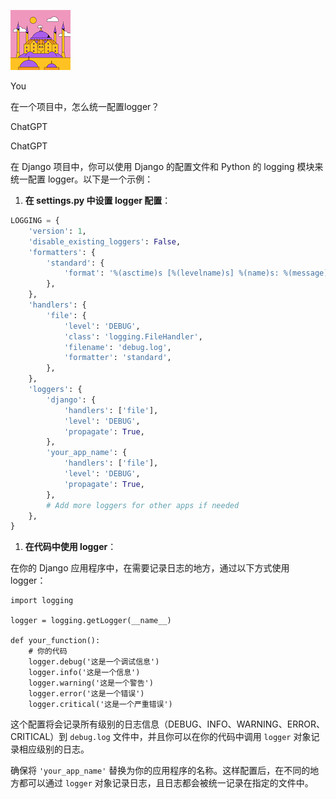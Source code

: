 ![User](Django中统一配置logger.assets/unnamed.png)

You

在一个项目中，怎么统一配置logger？



ChatGPT

ChatGPT

在 Django 项目中，你可以使用 Django 的配置文件和 Python 的 logging 模块来统一配置 logger。以下是一个示例：

1. **在 settings.py 中设置 logger 配置**：

```python
LOGGING = {
    'version': 1,
    'disable_existing_loggers': False,
    'formatters': {
        'standard': {
            'format': '%(asctime)s [%(levelname)s] %(name)s: %(message)s'
        },
    },
    'handlers': {
        'file': {
            'level': 'DEBUG',
            'class': 'logging.FileHandler',
            'filename': 'debug.log',
            'formatter': 'standard',
        },
    },
    'loggers': {
        'django': {
            'handlers': ['file'],
            'level': 'DEBUG',
            'propagate': True,
        },
        'your_app_name': {
            'handlers': ['file'],
            'level': 'DEBUG',
            'propagate': True,
        },
        # Add more loggers for other apps if needed
    },
}
```

1. **在代码中使用 logger**：

在你的 Django 应用程序中，在需要记录日志的地方，通过以下方式使用 logger：

```
import logging

logger = logging.getLogger(__name__)

def your_function():
    # 你的代码
    logger.debug('这是一个调试信息')
    logger.info('这是一个信息')
    logger.warning('这是一个警告')
    logger.error('这是一个错误')
    logger.critical('这是一个严重错误')
```

这个配置将会记录所有级别的日志信息（DEBUG、INFO、WARNING、ERROR、CRITICAL）到 `debug.log` 文件中，并且你可以在你的代码中调用 `logger` 对象记录相应级别的日志。

确保将 `'your_app_name'` 替换为你的应用程序的名称。这样配置后，在不同的地方都可以通过 `logger` 对象记录日志，且日志都会被统一记录在指定的文件中。